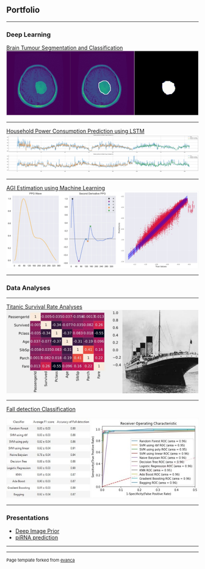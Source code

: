 ## Portfolio

---

### Deep Learning

[Brain Tumour Segmentation and Classification](https://github.com/guillaumedegani/brain-tumour-segmentation)
<img src="images/brain_tumour_segmentation/Diagrame.jpg?raw=true"/>

---
[Household Power Consumption Prediction using LSTM](/pdf/sample_presentation.pdf)
<img src="images/lstm_prediction_cut.png?raw=true"/>

---
[AGI Estimation using Machine Learning](http://example.com/)
<img src="images/AGI_ML.jpg?raw=true"/>

---

### Data Analyses

---

[Titanic Survival Rate Analyses](/html_pages/titanic_survival.html)
<img src="images/titanic_diagram.jpg?raw=true"/>

---

[Fall detection Classification](/html_pages/fall_detection_classification.html)

<img src="images/fall_detection.jpg?raw=true"/>

---

### Presentations

- [Deep Image Prior](/pdf/presentation/Deep_Image_Prior.pdf)
- [piRNA prediction](/pdf/presentation/piRNA_prediction.pdf)

---




---
<p style="font-size:11px">Page template forked from <a href="https://github.com/evanca/quick-portfolio">evanca</a></p>
<!-- Remove above link if you don't want to attibute -->
